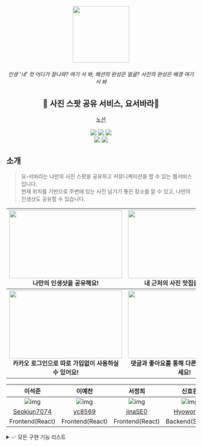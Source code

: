 <div align="center">
  <img src="https://user-images.githubusercontent.com/109025674/193523365-e4c205bb-150f-4ad5-97b2-9377a9ac69e1.PNG" width="150">   <h6>인생 '내' 컷 어디가 잘나와? 여기 서 봐, 패션의 완성은 얼굴? 사진의 완성은 배경 여기 서 봐</h6>
  <h2>📸 사진 스팟 공유 서비스, 요서바라📸</h2>
  <a href="https://www.notion.so/2-b2a83adc547f456fa02222cad3e04a44">노션</a>　
  <br></br>
</div>
<div align="center">
  <img src="https://img.shields.io/badge/node-16.13.0-339933?logo=node.js"> 
  <img src="https://img.shields.io/badge/NestJS-8.0.0-E0234E?logo=NestJS"> 
  <img src="https://img.shields.io/badge/React-17.0.0-61DAFB?logo=React"> 
</div>

<div align="center">
<!--   <img src="https://img.shields.io/badge/GitHub_Actions-0.0.0-2088FF?logo=GitHub Actions">  -->
  <img src="https://img.shields.io/badge/MySQL-5.7.33-4479A1?logo=MySQL"> 
  <img src="https://img.shields.io/badge/Socket.io-4.3.2-010101?logo=Socket.io"> 
<!--   <img src="https://img.shields.io/badge/Ubuntu-0.0.0-E95420?logo=Ubuntu">  -->
</div>

## 소개

> 요-서바라는 나만의 사진 스팟을 공유하고 커뮤니케이션을 할 수 있는 웹서비스입니다.  
> 현재 위치를 기반으로 주변에 있는 사진 남기기 좋은 장소를 알 수 있고, 나만의 인생샷도 공유할 수 있습니다.

<div align="center">
<table>
<thead>
  <tr>
    <th>
      <div>
        <img src="" width="300" height="180">
      </div>
     나만의 인생샷을 공유해요!
    </th>
    <th>
      <div>
        <img src="" width="300" height="180">
      </div>
      내 근처의 사진 맛집을 확인해요!
    </th>
  </tr>
</thead>
  <tr>
    <th>
      <div>
        <img src="" width="300" height="180">
      </div>
      카카오 로그인으로 따로 가입없이 사용하실 수 있어요!
    </th>
    <th>
      <div>
       <img src="" width="300" height="180">
      </div>
       댓글과 좋아요를 통해 다른 유저와 소통해보세요!
    </th>
  </tr>
</tbody>
</table>

| 이석준 | 이예찬 | 서정희 | 신효원 | 김건 | 이시원 |
|:--------:|:--------:|:--------:|:--------:|:--------:|:--------:|
| ![img]() | ![img]() | ![img]() | ![img]()  | ![img]() | ![img]()  |
| [Seokjun7074](https://github.com/Seokjun7074) | [yc8569](https://github.com/yc8569) | [jinaSE0](https://github.com/jinaSE0) | [HyowonSin](https://github.com/HyowonSin) |[bark20](https://github.com/bark20) |[ktldnjs](https://github.com/ktldnjs) |
| Frontend(React) | Frontend(React) | Frontend(React) | Backend(Spring) | Backend(Spring) | Backend(Spring) |
  
  </div>

<details>
<summary>✅ 모든 구현 기능 리스트</summary>
<br>
  
**메인 페이지**

- 무한스크롤 적용

**지도로 보기**

- ㅣㅣㅏ
- ㅏㅏㅏ


**게시글 업로드**
-ㅏㅣㅏㅏㅏㅏ


## 인프라 구조
![infra]()

## 기술 특장점 🛠
<details>
<summary>🛠 쓸거야? </summary>
<br>

